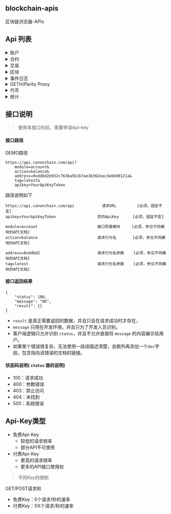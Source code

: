 ## blockchain-apis
区块链浏览器-APIs



## Api 列表

<details>
<summary>账户</summary>

<!-- TOC -->

- [获取 单个账户 的余额](./doc/Accounts.md/#account)
- [获取 多个账户 的余额](./doc/Accounts.md/#account)
- [获取 单个账户 的交易列表 [Normal]](./doc/Accounts.md/#account)
- [获取 单个账户 的交易列表 [Internal]](./doc/Accounts.md/#account)
- [获取 内部交易 (Internal Transactions)](./doc/Accounts.md/#account)
- [获取 单个账户 的ERC20 Token交易事件](./doc/Accounts.md/#account)
- [获取 单个账户 的挖矿收益列表](./doc/Accounts.md/#account)

<!-- /TOC -->

</details>

<details>
<summary>合约</summary>

<!-- TOC -->

- [获取 合约ABI (已验证合约)](#account)
- [获取 合约源代码 (已验证合约)](#account)

<!-- /TOC -->

</details>

<details>
<summary>交易</summary>

<!-- TOC -->

- [检查合约执行状态 (如果合约执行期间出现错误)](#account)
- [检查交易收据状态 (仅适用于Post Byzantium fork事务)](#account)

<!-- /TOC -->

</details>

<details>
<summary>区块</summary>

<!-- TOC -->

- [获取 出块奖励](#account)

<!-- /TOC -->

</details>

<details>
<summary>事件日志</summary>

<!-- TOC -->

- [获取 事件日志](#account)

<!-- /TOC -->
</details>

<details>
<summary>GETH/Parity Proxy</summary>

</details>
<details>
<summary>代币</summary>

<!-- TOC -->

- [获取 代币总量](#account)
- [获取 账户的ERC20余额](#account)

<!-- /TOC -->
</details>
<details>
<summary>统计</summary>

<!-- TOC -->

- 获取 czr 总供应量
- 获取 czr 最新价格

<!-- /TOC -->
</details>

## 接口说明

> 使用本接口的前，需要申请Api-key

#### 接口路径

DEMO路径

```
https://api.canonchain.com/api?
    module=account&
    action=balance&
    address=0xddbd2b932c763ba5b1b7ae3b362eac3e8d40121a&
    tag=latest&
    apikey=YourApiKeyToken
```
路径说明如下
```
https://api.canonchain.com/api            请求URL         [必须，固定不变]
apikey=YourApiKeyToken                  您的ApiKey      [必须，固定不变]

module=account                          接口所属模块     [必须，参见不同模块的API文档]
action=balance                          请求行为名       [必须，参见不同模块的API文档]

address=0xddbd2                         请求行为名参数    [必须，参见不同模块的API文档]
tag=latest                              请求行为名参数    [必须，参见不同模块的API文档]
```

#### 接口返回结果

```
{
    "status": 100,
    "message": "OK",
    "result": {}
}
```

- `result` 是真正需要返回的数据，并且只会在请求成功时才存在，
- `message` 只用在开发环境，并且只为了开发人员识别。
- 客户端逻辑只允许识别 `status`，并且不允许直接将 `message` 的内容展示给用户。
- 如果某个错误很复杂，无法使用一段话描述清楚，会额外再添加一个`doc`字段，包含指向该错误的文档的链接。

#### 状态码说明( `status` 值的说明)
- 100：请求成功
- 400：参数错误
- 403：禁止访问
- 404：未找到
- 500：系统错误



## Api-Key类型

- 免费Api-Key
    - 较低的请求频率
    - 部分API不可使用
- 付费Api-Key
    - 更高的请求频率
    - 更多的API接口使用权


> 不同Key的限制

GET/POST请求和
- 免费Key：5个请求/秒的速率
- 付费Key：XX个请求/秒的速率
